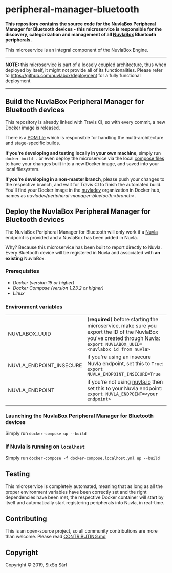 # peripheral-manager-bluetooth


**This repository contains the source code for the NuvlaBox Peripheral Manager for Bluetooth devices - this microservice is responsible for the discovery, categorization and management of all [NuvlaBox](https://sixsq.com/products-and-services/nuvlabox/overview) Bluetooth peripherals.**

This microservice is an integral component of the NuvlaBox Engine.


---

**NOTE:** this microservice is part of a loosely coupled architecture, thus when deployed by itself, it might not provide all of its functionalities. Please refer to https://github.com/nuvlabox/deployment for a fully functional deployment

---

## Build the NuvlaBox Peripheral Manager for Bluetooth devices

This repository is already linked with Travis CI, so with every commit, a new Docker image is released. 

There is a [POM file](pom.xml) which is responsible for handling the multi-architecture and stage-specific builds.

**If you're developing and testing locally in your own machine**, simply run `docker build .` or even deploy the microservice via the local [compose files](docker-compose.yml) to have your changes built into a new Docker image, and saved into your local filesystem.

**If you're developing in a non-master branch**, please push your changes to the respective branch, and wait for Travis CI to finish the automated build. You'll find your Docker image in the [nuvladev](https://hub.docker.com/u/nuvladev) organization in Docker hub, names as _nuvladev/peripheral-manager-bluetooth:\<branch\>_.

## Deploy the NuvlaBox Peripheral Manager for Bluetooth devices

The NuvlaBox Peripheral Manager for Bluetooth will only work if a [Nuvla](https://github.com/nuvla/deployment) endpoint is provided and a NuvlaBox has been added in Nuvla.

Why? Because this microservice has been built to report directly to Nuvla. Every Bluetooth device will be registered in Nuvla and associated with **an existing** NuvlaBox.

### Prerequisites 

 - *Docker (version 18 or higher)*
 - *Docker Compose (version 1.23.2 or higher)*
 - *Linux*

### Environment variables

|                          	|                                                                                                                                                       	|
|-------------------------	|------------------------------------------------------------------------------------------------------------------------------------------------------	|
|           NUVLABOX_UUID 	| (**required**) before starting the microservice, make sure you export the ID of the NuvlaBox you've created through Nuvla: `export NUVLABOX_UUID=<nuvlabox id from nuvla>` 	|
| NUVLA_ENDPOINT_INSECURE 	| if you're using an insecure Nuvla endpoint, set this to `True`: `export NUVLA_ENDPOINT_INSECURE=True`                                                	|
|          NUVLA_ENDPOINT 	| if you're not using [nuvla.io](https://nuvla.io) then set this to your Nuvla endpoint: `export NUVLA_ENDPOINT=<your endpoint>`                                      	|
| | |

### Launching the NuvlaBox Peripheral Manager for Bluetooth devices

Simply run `docker-compose up --build`

### If Nuvla is running on `localhost`

Simply run `docker-compose -f docker-compose.localhost.yml up --build`

## Testing 

This microservice is completely automated, meaning that as long as all the proper environment variables have been correctly set and the right dependencies have been met, the respective Docker container will start by itself and automatically start registering peripherals into Nuvla, in real-time.

## Contributing

This is an open-source project, so all community contributions are more than welcome. Please read [CONTRIBUTING.md](CONTRIBUTING.md)
 
## Copyright

Copyright &copy; 2019, SixSq Sàrl